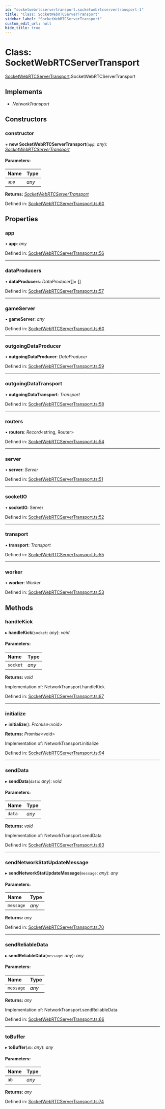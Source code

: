```yaml
---
id: "socketwebrtcservertransport.socketwebrtcservertransport-1"
title: "Class: SocketWebRTCServerTransport"
sidebar_label: "SocketWebRTCServerTransport"
custom_edit_url: null
hide_title: true
---
```


# Class: SocketWebRTCServerTransport

[SocketWebRTCServerTransport](../modules/socketwebrtcservertransport.md).SocketWebRTCServerTransport

## Implements

* *NetworkTransport*

## Constructors

### constructor

\+ **new SocketWebRTCServerTransport**(`app`: *any*): [*SocketWebRTCServerTransport*](socketwebrtcservertransport.socketwebrtcservertransport-1.md)

#### Parameters:

| Name | Type |
| :------ | :------ |
| `app` | *any* |

**Returns:** [*SocketWebRTCServerTransport*](socketwebrtcservertransport.socketwebrtcservertransport-1.md)

Defined in: [SocketWebRTCServerTransport.ts:60](https://github.com/xr3ngine/xr3ngine/blob/7e8e151f1/packages/gameserver/src/SocketWebRTCServerTransport.ts#L60)

## Properties

### app

• **app**: *any*

Defined in: [SocketWebRTCServerTransport.ts:56](https://github.com/xr3ngine/xr3ngine/blob/7e8e151f1/packages/gameserver/src/SocketWebRTCServerTransport.ts#L56)

___

### dataProducers

• **dataProducers**: *DataProducer*[]= []

Defined in: [SocketWebRTCServerTransport.ts:57](https://github.com/xr3ngine/xr3ngine/blob/7e8e151f1/packages/gameserver/src/SocketWebRTCServerTransport.ts#L57)

___

### gameServer

• **gameServer**: *any*

Defined in: [SocketWebRTCServerTransport.ts:60](https://github.com/xr3ngine/xr3ngine/blob/7e8e151f1/packages/gameserver/src/SocketWebRTCServerTransport.ts#L60)

___

### outgoingDataProducer

• **outgoingDataProducer**: *DataProducer*

Defined in: [SocketWebRTCServerTransport.ts:59](https://github.com/xr3ngine/xr3ngine/blob/7e8e151f1/packages/gameserver/src/SocketWebRTCServerTransport.ts#L59)

___

### outgoingDataTransport

• **outgoingDataTransport**: *Transport*

Defined in: [SocketWebRTCServerTransport.ts:58](https://github.com/xr3ngine/xr3ngine/blob/7e8e151f1/packages/gameserver/src/SocketWebRTCServerTransport.ts#L58)

___

### routers

• **routers**: *Record*<string, Router\>

Defined in: [SocketWebRTCServerTransport.ts:54](https://github.com/xr3ngine/xr3ngine/blob/7e8e151f1/packages/gameserver/src/SocketWebRTCServerTransport.ts#L54)

___

### server

• **server**: *Server*

Defined in: [SocketWebRTCServerTransport.ts:51](https://github.com/xr3ngine/xr3ngine/blob/7e8e151f1/packages/gameserver/src/SocketWebRTCServerTransport.ts#L51)

___

### socketIO

• **socketIO**: Server

Defined in: [SocketWebRTCServerTransport.ts:52](https://github.com/xr3ngine/xr3ngine/blob/7e8e151f1/packages/gameserver/src/SocketWebRTCServerTransport.ts#L52)

___

### transport

• **transport**: *Transport*

Defined in: [SocketWebRTCServerTransport.ts:55](https://github.com/xr3ngine/xr3ngine/blob/7e8e151f1/packages/gameserver/src/SocketWebRTCServerTransport.ts#L55)

___

### worker

• **worker**: *Worker*

Defined in: [SocketWebRTCServerTransport.ts:53](https://github.com/xr3ngine/xr3ngine/blob/7e8e151f1/packages/gameserver/src/SocketWebRTCServerTransport.ts#L53)

## Methods

### handleKick

▸ **handleKick**(`socket`: *any*): *void*

#### Parameters:

| Name | Type |
| :------ | :------ |
| `socket` | *any* |

**Returns:** *void*

Implementation of: NetworkTransport.handleKick

Defined in: [SocketWebRTCServerTransport.ts:87](https://github.com/xr3ngine/xr3ngine/blob/7e8e151f1/packages/gameserver/src/SocketWebRTCServerTransport.ts#L87)

___

### initialize

▸ **initialize**(): *Promise*<void\>

**Returns:** *Promise*<void\>

Implementation of: NetworkTransport.initialize

Defined in: [SocketWebRTCServerTransport.ts:94](https://github.com/xr3ngine/xr3ngine/blob/7e8e151f1/packages/gameserver/src/SocketWebRTCServerTransport.ts#L94)

___

### sendData

▸ **sendData**(`data`: *any*): *void*

#### Parameters:

| Name | Type |
| :------ | :------ |
| `data` | *any* |

**Returns:** *void*

Implementation of: NetworkTransport.sendData

Defined in: [SocketWebRTCServerTransport.ts:83](https://github.com/xr3ngine/xr3ngine/blob/7e8e151f1/packages/gameserver/src/SocketWebRTCServerTransport.ts#L83)

___

### sendNetworkStatUpdateMessage

▸ **sendNetworkStatUpdateMessage**(`message`: *any*): *any*

#### Parameters:

| Name | Type |
| :------ | :------ |
| `message` | *any* |

**Returns:** *any*

Defined in: [SocketWebRTCServerTransport.ts:70](https://github.com/xr3ngine/xr3ngine/blob/7e8e151f1/packages/gameserver/src/SocketWebRTCServerTransport.ts#L70)

___

### sendReliableData

▸ **sendReliableData**(`message`: *any*): *any*

#### Parameters:

| Name | Type |
| :------ | :------ |
| `message` | *any* |

**Returns:** *any*

Implementation of: NetworkTransport.sendReliableData

Defined in: [SocketWebRTCServerTransport.ts:66](https://github.com/xr3ngine/xr3ngine/blob/7e8e151f1/packages/gameserver/src/SocketWebRTCServerTransport.ts#L66)

___

### toBuffer

▸ **toBuffer**(`ab`: *any*): *any*

#### Parameters:

| Name | Type |
| :------ | :------ |
| `ab` | *any* |

**Returns:** *any*

Defined in: [SocketWebRTCServerTransport.ts:74](https://github.com/xr3ngine/xr3ngine/blob/7e8e151f1/packages/gameserver/src/SocketWebRTCServerTransport.ts#L74)
